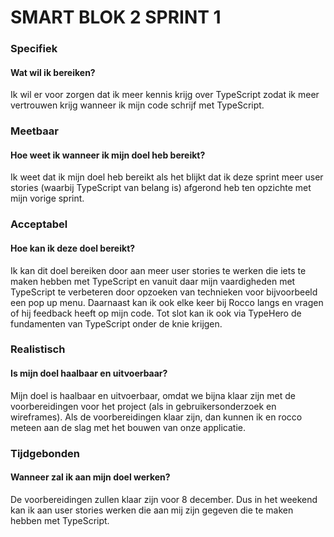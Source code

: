 # SMART BLOK 2 SPRINT 1


### Specifiek

#### Wat wil ik bereiken?
Ik wil er voor zorgen dat ik meer kennis krijg over TypeScript zodat ik meer vertrouwen krijg wanneer ik mijn code schrijf met TypeScript.

### Meetbaar

#### Hoe weet ik wanneer ik mijn doel heb bereikt?
Ik weet dat ik mijn doel heb bereikt als het blijkt dat ik deze sprint meer user stories (waarbij TypeScript van belang is) afgerond heb ten opzichte met mijn vorige sprint.

### Acceptabel

#### Hoe kan ik deze doel bereikt?
Ik kan dit doel bereiken door aan meer user stories te werken die iets te maken hebben met TypeScript en vanuit daar mijn vaardigheden met TypeScript te verbeteren door opzoeken van technieken voor bijvoorbeeld een pop up menu. Daarnaast kan ik ook elke keer bij Rocco langs en vragen of hij feedback heeft op mijn code. Tot slot kan ik ook via TypeHero de fundamenten van TypeScript onder de knie krijgen.

### Realistisch

#### Is mijn doel haalbaar en uitvoerbaar? 
Mijn doel is haalbaar en uitvoerbaar, omdat we bijna klaar zijn met de voorbereidingen voor het project (als in gebruikersonderzoek en wireframes). Als de voorbereidingen klaar zijn, dan kunnen ik en rocco meteen aan de slag met het bouwen van onze applicatie.

### Tijdgebonden

#### Wanneer zal ik aan mijn doel werken?
De voorbereidingen zullen klaar zijn voor 8 december. Dus in het weekend kan ik aan user stories werken die aan mij zijn gegeven die te maken hebben met TypeScript.


